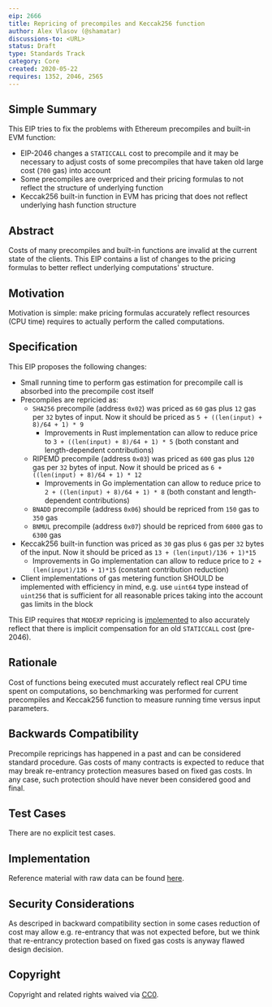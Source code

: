 ```yaml
---
eip: 2666
title: Repricing of precompiles and Keccak256 function
author: Alex Vlasov (@shamatar)
discussions-to: <URL>
status: Draft
type: Standards Track
category: Core
created: 2020-05-22
requires: 1352, 2046, 2565
---
```


<!--You can leave these HTML comments in your merged EIP and delete the visible duplicate text guides, they will not appear and may be helpful to refer to if you edit it again. This is the suggested template for new EIPs. Note that an EIP number will be assigned by an editor. When opening a pull request to submit your EIP, please use an abbreviated title in the filename, `eip-draft_title_abbrev.md`. The title should be 44 characters or less.-->

## Simple Summary
<!--"If you can't explain it simply, you don't understand it well enough." Provide a simplified and layman-accessible explanation of the EIP.-->
This EIP tries to fix the problems with Ethereum precompiles and built-in EVM function:
- EIP-2046 changes a `STATICCALL` cost to precompile and it may be necessary to adjust costs of some precompiles that have taken old large cost (`700` gas) into account 
- Some precompiles are overpriced and their pricing formulas to not reflect the structure of underlying function
- Keccak256 built-in function in EVM has pricing that does not reflect underlying hash function structure

## Abstract
<!--A short (~200 word) description of the technical issue being addressed.-->
Costs of many precompiles and built-in functions are invalid at the current state of the clients. This EIP contains a list of changes to the pricing formulas to better reflect underlying computations' structure.

## Motivation
<!--The motivation is critical for EIPs that want to change the Ethereum protocol. It should clearly explain why the existing protocol specification is inadequate to address the problem that the EIP solves. EIP submissions without sufficient motivation may be rejected outright.-->
Motivation is simple: make pricing formulas accurately reflect resources (CPU time) requires to actually perform the called computations.

## Specification
<!--The technical specification should describe the syntax and semantics of any new feature. The specification should be detailed enough to allow competing, interoperable implementations for any of the current Ethereum platforms (go-ethereum, parity, cpp-ethereum, ethereumj, ethereumjs, and [others](https://github.com/ethereum/wiki/wiki/Clients)).-->

This EIP proposes the following changes:
- Small running time to perform gas estimation for precompile call is absorbed into the precompile cost itself
- Precompiles are repricied as:
  - `SHA256` precompile (address `0x02`) was priced as `60` gas plus `12` gas per `32` bytes of input. Now it should be priced as `5 + ((len(input) + 8)/64 + 1) * 9`
    - Improvements in Rust implementation can allow to reduce price to `3 + ((len(input) + 8)/64 + 1) * 5` (both constant and length-dependent contributions)
  - RIPEMD precompile (address `0x03`) was priced as `600` gas plus `120` gas per `32` bytes of input. Now it should be priced as `6 + ((len(input) + 8)/64 + 1) * 12`
    - Improvements in Go implementation can allow to reduce price to `2 + ((len(input) + 8)/64 + 1) * 8` (both constant and length-dependent contributions)
  - `BNADD` precompile (address `0x06`) should be repriced from `150` gas to `350` gas
  - `BNMUL` precompile (address `0x07`) should be repriced from `6000` gas to `6300` gas
- Keccak256 built-in function was priced as `30` gas plus `6` gas per `32` bytes of the input. Now it should be priced as `13 + (len(input)/136 + 1)*15`
  - Improvements in Go implementation can allow to reduce price to `2 + (len(input)/136 + 1)*15` (constant contribution reduction)
- Client implementations of gas metering function SHOULD be implemented with efficiency in mind, e.g. use `uint64` type instead of `uint256` that is sufficient for all reasonable prices taking into the account gas limits in the block

This EIP requires that `MODEXP` repricing is [implemented](https://eips.ethereum.org/EIPS/eip-2565) to also accurately reflect that there is implicit compensation for an old `STATICCALL` cost (pre-2046).

## Rationale
<!--The rationale fleshes out the specification by describing what motivated the design and why particular design decisions were made. It should describe alternate designs that were considered and related work, e.g. how the feature is supported in other languages. The rationale may also provide evidence of consensus within the community, and should discuss important objections or concerns raised during discussion.-->

Cost of functions being executed must accurately reflect real CPU time spent on computations, so benchmarking was performed for current precompiles and Keccak256 function to measure running time versus input parameters. 

## Backwards Compatibility
<!--All EIPs that introduce backwards incompatibilities must include a section describing these incompatibilities and their severity. The EIP must explain how the author proposes to deal with these incompatibilities. EIP submissions without a sufficient backwards compatibility treatise may be rejected outright.-->
Precompile repricings has happened in a past and can be considered standard procedure. Gas costs of many contracts is expected to reduce that may break re-entrancy protection measures based on fixed gas costs. In any case, such protection should have never been considered good and final.

## Test Cases
<!--Test cases for an implementation are mandatory for EIPs that are affecting consensus changes. Other EIPs can choose to include links to test cases if applicable.-->
There are no explicit test cases.

## Implementation
<!--The implementations must be completed before any EIP is given status "Final", but it need not be completed before the EIP is accepted. While there is merit to the approach of reaching consensus on the specification and rationale before writing code, the principle of "rough consensus and running code" is still useful when it comes to resolving many discussions of API details.-->

Reference material with raw data can be found [here](https://docs.google.com/spreadsheets/d/1aCQnk7prrp3Mbcf011BE5zZnkbc3Iw7QAixn6mLbKS0/edit?usp=sharing).


## Security Considerations
<!--All EIPs must contain a section that discusses the security implications/considerations relevant to the proposed change. Include information that might be important for security discussions, surfaces risks and can be used throughout the life cycle of the proposal. E.g. include security-relevant design decisions, concerns, important discussions, implementation-specific guidance and pitfalls, an outline of threats and risks and how they are being addressed. EIP submissions missing the "Security Considerations" section will be rejected. An EIP cannot proceed to status "Final" without a Security Considerations discussion deemed sufficient by the reviewers.-->

As descriped in backward compatibility section in some cases reduction of cost may allow e.g. re-entrancy that was not expected before, but we think that re-entrancy protection based on fixed gas costs is anyway flawed design decision.

## Copyright
Copyright and related rights waived via [CC0](https://creativecommons.org/publicdomain/zero/1.0/).
